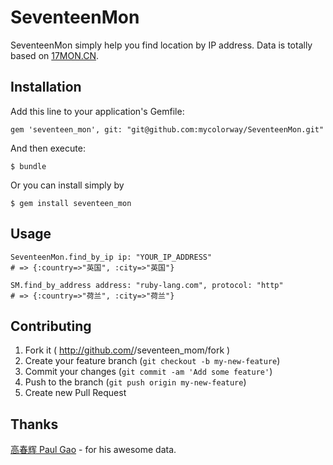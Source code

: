 # SeventeenMon

SeventeenMon simply help you find location by IP address. Data is totally based on [17MON.CN](http://tool.17mon.cn/).


## Installation

Add this line to your application's Gemfile:

    gem 'seventeen_mon', git: "git@github.com:mycolorway/SeventeenMon.git"

And then execute:

    $ bundle

Or you can install simply by

    $ gem install seventeen_mon

## Usage

```(ruby)
SeventeenMon.find_by_ip ip: "YOUR_IP_ADDRESS"
# => {:country=>"英国", :city=>"英国"}

SM.find_by_address address: "ruby-lang.com", protocol: "http"
# => {:country=>"荷兰", :city=>"荷兰"}
```

## Contributing

1. Fork it ( http://github.com/<my-github-username>/seventeen_mom/fork )
2. Create your feature branch (`git checkout -b my-new-feature`)
3. Commit your changes (`git commit -am 'Add some feature'`)
4. Push to the branch (`git push origin my-new-feature`)
5. Create new Pull Request

## Thanks

[高春辉 Paul Gao](http://tool.17mon.cn/) - for his awesome data.